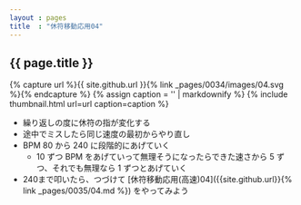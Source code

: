 ```yaml
---
layout : pages
title  : "休符移動応用04"
---
```


## {{ page.title }}

{% capture url %}{{ site.github.url }}{% link _pages/0034/images/04.svg %}{% endcapture %}
{% assign caption = '' | markdownify %}
{% include thumbnail.html url=url caption=caption %}

* 繰り返しの度に休符の指が変化する
* 途中でミスしたら同じ速度の最初からやり直し
* BPM 80 から 240 に段階的にあげていく
  * 10 ずつ BPM をあげていって無理そうになったらできた速さから 5 ずつ、それでも無理なら 1 ずつとあげていく
* 240まで叩いたら、つづけて [休符移動応用(高速)04]({{site.github.url}}{% link _pages/0035/04.md %}) をやってみよう
